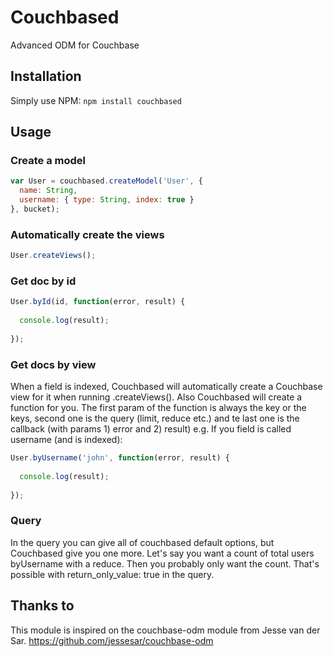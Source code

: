# Couchbased
Advanced ODM for Couchbase

## Installation
Simply use NPM:
`npm install couchbased`

## Usage
### Create a model
```javascript
var User = couchbased.createModel('User', {
  name: String,
  username: { type: String, index: true }
}, bucket);
```

### Automatically create the views
```javascript
User.createViews();
```

### Get doc by id
```javascript
User.byId(id, function(error, result) {
  
  console.log(result);
  
});
```

### Get docs by view
When a field is indexed, Couchbased will automatically create a Couchbase view for it when running .createViews(). Also Couchbased will create a function for you. The first param of the function is always the key or the keys, second one is the query (limit, reduce etc.) and te last one is the callback (with params 1) error and 2) result)
e.g. If you field is called username (and is indexed):
```javascript
User.byUsername('john', function(error, result) {
  
  console.log(result);
  
});
```

### Query
In the query you can give all of couchbased default options, but Couchbased give you one more. Let's say you want a count of total users byUsername with a reduce. Then you probably only want the count. That's possible with return_only_value: true in the query.

## Thanks to
This module is inspired on the couchbase-odm module from Jesse van der Sar.
https://github.com/jessesar/couchbase-odm
